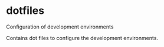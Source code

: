 dotfiles
========

Configuration of development environments

Contains dot files to configure the development environments.
